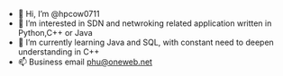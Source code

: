 - 👋 Hi, I’m @hpcow0711
- 👀 I’m interested in SDN and netwroking related application written in Python,C++ or Java
- 🌱 I’m currently learning Java and SQL, with constant need to deepen understanding in C++
- 📫 Business email phu@oneweb.net

